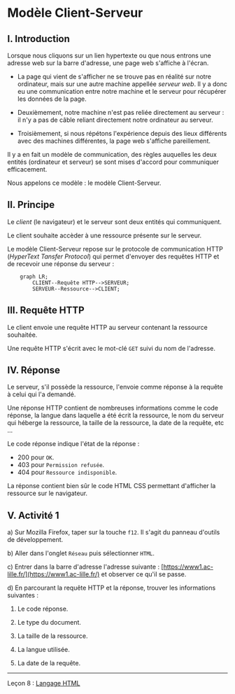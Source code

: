 # Modèle Client-Serveur

## I. Introduction

Lorsque nous cliquons sur un lien hypertexte ou que nous entrons une adresse web sur la barre d'adresse, une page web s'affiche à l'écran.

- La page qui vient de s'afficher ne se trouve pas en réalité sur notre ordinateur, mais sur une autre machine appellée *serveur web*. Il y a donc eu une communication entre notre machine et le serveur pour récupérer les données de la page.

- Deuxièmement, notre machine n'est pas reliée directement au serveur : il n'y a pas de câble reliant directement notre ordinateur au serveur.

- Troisièmement, si nous répétons l'expérience depuis des lieux différents avec des machines différentes, la page web s'affiche pareillement.

Il y a en fait un modèle de communication, des règles auquelles les deux entités (ordinateur et serveur) se sont mises d'accord pour communiquer efficacement.

Nous appelons ce modèle : le modèle Client-Serveur.

## II. Principe

Le *client* (le navigateur) et le serveur sont deux entités qui communiquent.

Le client souhaite accèder à une ressource présente sur le serveur.

Le modèle Client-Serveur repose sur le protocole de communication HTTP (*HyperText Tansfer Protocol*) qui permet d'envoyer des requêtes HTTP et de recevoir une réponse du serveur :

```mermaid
    graph LR;
        CLIENT--Requête HTTP-->SERVEUR;
        SERVEUR--Ressource-->CLIENT;
```

## III. Requête HTTP

Le client envoie une requête HTTP au serveur contenant la ressource souhaitée.

Une requête HTTP s'écrit avec le mot-clé `GET` suivi du nom de l'adresse.

## IV. Réponse 

Le serveur, s'il possède la ressource, l'envoie comme réponse à la requête à celui qui l'a demandé.

Une réponse HTTP contient de nombreuses informations comme le code réponse, la langue dans laquelle a été écrit la ressource, le nom du serveur qui héberge la ressource, la taille de la ressource, la date de la requête, etc ...

Le code réponse indique l'état de la réponse : 

- $200$ pour `OK`.
- $403$ pour `Permission refusée`.
- $404$ pour `Ressource indisponible`.

La réponse contient bien sûr le code HTML CSS permettant d'afficher la ressource sur le navigateur.

## V. Activité 1

a) Sur Mozilla Firefox, taper sur la touche `f12`. Il s'agit du panneau d'outils de développement.

b) Aller dans l'onglet `Réseau` puis sélectionner `HTML`.

c) Entrer dans la barre d'adresse l'adresse suivante : [https://www1.ac-lille.fr/](https://www1.ac-lille.fr/) et observer ce qu'il se passe.

d) En parcourant la requête HTTP et la réponse, trouver les informations suivantes :

1. Le code réponse.

2. Le type du document.

3. La taille de la ressource.

4. La langue utilisée.

5. La date de la requête.

__________

Leçon 8 : [Langage HTML](./HTML.md)
